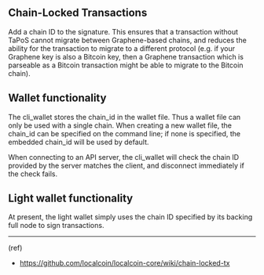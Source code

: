 ## Chain-Locked Transactions


Add a chain ID to the signature. This ensures that a transaction without TaPoS cannot migrate between Graphene-based chains, and reduces the ability for the transaction to migrate to a different protocol (e.g. if your Graphene key is also a Bitcoin key, then a Graphene transaction which is parseable as a Bitcoin transaction might be able to migrate to the Bitcoin chain).

## Wallet functionality

The cli_wallet stores the chain_id in the wallet file. Thus a wallet file can only be used with a single chain. When creating a new wallet file, the chain_id can be specified on the command line; if none is specified, the embedded chain_id will be used by default.

When connecting to an API server, the cli_wallet will check the chain ID provided by the server matches the client, and disconnect immediately if the check fails.

## Light wallet functionality

At present, the light wallet simply uses the chain ID specified by its backing full node to sign transactions.

***

(ref)
- https://github.com/localcoin/localcoin-core/wiki/chain-locked-tx
